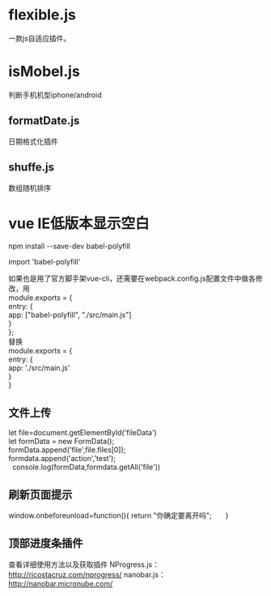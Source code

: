# flexible.js
一款js自适应插件。
# isMobel.js
判断手机机型iphone/android
## formatDate.js
日期格式化插件
## shuffe.js
数组随机排序
# vue IE低版本显示空白
npm install --save-dev babel-polyfill

import 'babel-polyfill'

如果也是用了官方脚手架vue-cli，还需要在webpack.config.js配置文件中做各修改，用<br>
module.exports = {  <br>
  entry: {    <br>
    app: ["babel-polyfill", "./src/main.js"]<br>
  }<br>
};<br>
替换<br>
module.exports = {<br>
    entry: {<br>
    app: './src/main.js'<br>
    }<br>
}

## 文件上传
let file=document.getElementById('fileData')<br>
   let formData = new FormData();<br>
   formData.append('file',file.files[0]);<br>
   formdata.append('action','test');<br>
   console.log(formData,formdata.getAll('file'))<br>
## 刷新页面提示
window.onbeforeunload=function(){
            return "你确定要离开吗";
        }
## 顶部进度条插件
查看详细使用方法以及获取插件
NProgress.js：http://ricostacruz.com/nprogress/
nanobar.js：http://nanobar.micronube.com/


